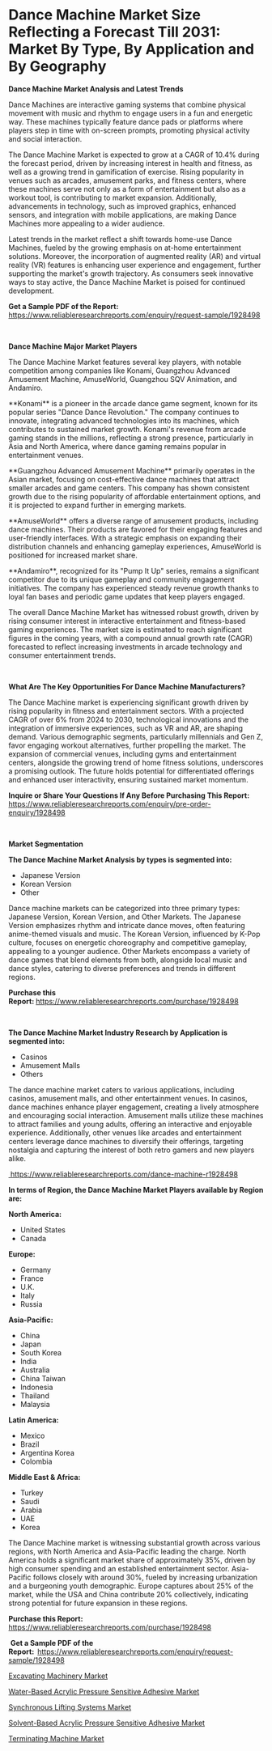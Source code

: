 <p><h1>Dance Machine Market Size Reflecting a Forecast Till 2031: Market By Type, By Application and By Geography</h1></p><p><strong>Dance Machine Market Analysis and Latest Trends</strong></p>
<p><p>Dance Machines are interactive gaming systems that combine physical movement with music and rhythm to engage users in a fun and energetic way. These machines typically feature dance pads or platforms where players step in time with on-screen prompts, promoting physical activity and social interaction.</p><p>The Dance Machine Market is expected to grow at a CAGR of 10.4% during the forecast period, driven by increasing interest in health and fitness, as well as a growing trend in gamification of exercise. Rising popularity in venues such as arcades, amusement parks, and fitness centers, where these machines serve not only as a form of entertainment but also as a workout tool, is contributing to market expansion. Additionally, advancements in technology, such as improved graphics, enhanced sensors, and integration with mobile applications, are making Dance Machines more appealing to a wider audience.</p><p>Latest trends in the market reflect a shift towards home-use Dance Machines, fueled by the growing emphasis on at-home entertainment solutions. Moreover, the incorporation of augmented reality (AR) and virtual reality (VR) features is enhancing user experience and engagement, further supporting the market's growth trajectory. As consumers seek innovative ways to stay active, the Dance Machine Market is poised for continued development.</p></p>
<p><strong>Get a Sample PDF of the Report:&nbsp;</strong> <a href="https://www.reliableresearchreports.com/enquiry/request-sample/1928498?utm_campaign=113&utm_medium=2&utm_source=Github&utm_content=ia&utm_term=25102024&utm_id=dance-machine">https://www.reliableresearchreports.com/enquiry/request-sample/1928498</a></p>
<p>&nbsp;</p>
<p><strong>Dance Machine Major Market Players</strong></p>
<p><p>The Dance Machine Market features several key players, with notable competition among companies like Konami, Guangzhou Advanced Amusement Machine, AmuseWorld, Guangzhou SQV Animation, and Andamiro. </p><p>**Konami** is a pioneer in the arcade dance game segment, known for its popular series "Dance Dance Revolution." The company continues to innovate, integrating advanced technologies into its machines, which contributes to sustained market growth. Konami's revenue from arcade gaming stands in the millions, reflecting a strong presence, particularly in Asia and North America, where dance gaming remains popular in entertainment venues.</p><p>**Guangzhou Advanced Amusement Machine** primarily operates in the Asian market, focusing on cost-effective dance machines that attract smaller arcades and game centers. This company has shown consistent growth due to the rising popularity of affordable entertainment options, and it is projected to expand further in emerging markets.</p><p>**AmuseWorld** offers a diverse range of amusement products, including dance machines. Their products are favored for their engaging features and user-friendly interfaces. With a strategic emphasis on expanding their distribution channels and enhancing gameplay experiences, AmuseWorld is positioned for increased market share.</p><p>**Andamiro**, recognized for its "Pump It Up" series, remains a significant competitor due to its unique gameplay and community engagement initiatives. The company has experienced steady revenue growth thanks to loyal fan bases and periodic game updates that keep players engaged.</p><p>The overall Dance Machine Market has witnessed robust growth, driven by rising consumer interest in interactive entertainment and fitness-based gaming experiences. The market size is estimated to reach significant figures in the coming years, with a compound annual growth rate (CAGR) forecasted to reflect increasing investments in arcade technology and consumer entertainment trends.</p></p>
<p>&nbsp;</p>
<p><strong>What Are The Key Opportunities For Dance Machine Manufacturers?</strong></p>
<p><p>The Dance Machine market is experiencing significant growth driven by rising popularity in fitness and entertainment sectors. With a projected CAGR of over 6% from 2024 to 2030, technological innovations and the integration of immersive experiences, such as VR and AR, are shaping demand. Various demographic segments, particularly millennials and Gen Z, favor engaging workout alternatives, further propelling the market. The expansion of commercial venues, including gyms and entertainment centers, alongside the growing trend of home fitness solutions, underscores a promising outlook. The future holds potential for differentiated offerings and enhanced user interactivity, ensuring sustained market momentum.</p></p>
<p><strong>Inquire or Share Your Questions If Any Before Purchasing This Report:</strong> <a href="https://www.reliableresearchreports.com/enquiry/pre-order-enquiry/1928498?utm_campaign=113&utm_medium=2&utm_source=Github&utm_content=ia&utm_term=25102024&utm_id=dance-machine">https://www.reliableresearchreports.com/enquiry/pre-order-enquiry/1928498</a></p>
<p>&nbsp;</p>
<p><strong>Market Segmentation</strong></p>
<p><strong>The Dance Machine Market Analysis by types is segmented into:</strong></p>
<p><ul><li>Japanese Version</li><li>Korean Version</li><li>Other</li></ul></p>
<p><p>Dance machine markets can be categorized into three primary types: Japanese Version, Korean Version, and Other Markets. The Japanese Version emphasizes rhythm and intricate dance moves, often featuring anime-themed visuals and music. The Korean Version, influenced by K-Pop culture, focuses on energetic choreography and competitive gameplay, appealing to a younger audience. Other Markets encompass a variety of dance games that blend elements from both, alongside local music and dance styles, catering to diverse preferences and trends in different regions.</p></p>
<p><strong>Purchase this Report:&nbsp;</strong><a href="https://www.reliableresearchreports.com/purchase/1928498?utm_campaign=113&utm_medium=2&utm_source=Github&utm_content=ia&utm_term=25102024&utm_id=dance-machine">https://www.reliableresearchreports.com/purchase/1928498</a></p>
<p>&nbsp;</p>
<p><strong>The Dance Machine Market Industry Research by Application is segmented into:</strong></p>
<p><ul><li>Casinos</li><li>Amusement Malls</li><li>Others</li></ul></p>
<p><p>The dance machine market caters to various applications, including casinos, amusement malls, and other entertainment venues. In casinos, dance machines enhance player engagement, creating a lively atmosphere and encouraging social interaction. Amusement malls utilize these machines to attract families and young adults, offering an interactive and enjoyable experience. Additionally, other venues like arcades and entertainment centers leverage dance machines to diversify their offerings, targeting nostalgia and capturing the interest of both retro gamers and new players alike.</p></p>
<p><a href="https://www.reliableresearchreports.com/dance-machine-r1928498?utm_campaign=113&utm_medium=2&utm_source=Github&utm_content=ia&utm_term=25102024&utm_id=dance-machine">&nbsp;https://www.reliableresearchreports.com/dance-machine-r1928498</a></p>
<p><strong>In terms of Region, the Dance Machine Market Players available by Region are:</strong></p>
<p>
    <p> <strong> North America: </strong>
        <ul>
            <li>United States</li>
            <li>Canada</li>
        </ul>
        </p> 
    <p> <strong> Europe: </strong>
        <ul>
            <li>Germany</li>
            <li>France</li>
            <li>U.K.</li>
            <li>Italy</li>
            <li>Russia</li>
        </ul>
        </p> 
    <p> <strong> Asia-Pacific: </strong>
        <ul>
            <li>China</li>
            <li>Japan</li>
            <li>South Korea</li>
            <li>India</li>
            <li>Australia</li>
            <li>China Taiwan</li>
            <li>Indonesia</li>
            <li>Thailand</li>
            <li>Malaysia</li>
        </ul>
        </p> 
    <p> <strong> Latin America: </strong>
        <ul>
            <li>Mexico</li>
            <li>Brazil</li>
            <li>Argentina Korea</li>
            <li>Colombia</li>
        </ul>
        </p> 
    <p> <strong> Middle East & Africa: </strong>
        <ul>
            <li>Turkey</li>
            <li>Saudi</li>
            <li>Arabia</li>
            <li>UAE</li>
            <li>Korea</li>
        </ul>
    </p>
    </p>
<p><p>The Dance Machine market is witnessing substantial growth across various regions, with North America and Asia-Pacific leading the charge. North America holds a significant market share of approximately 35%, driven by high consumer spending and an established entertainment sector. Asia-Pacific follows closely with around 30%, fueled by increasing urbanization and a burgeoning youth demographic. Europe captures about 25% of the market, while the USA and China contribute 20% collectively, indicating strong potential for future expansion in these regions.</p></p>
<p><strong>Purchase this Report: </strong><a href="https://www.reliableresearchreports.com/purchase/1928498?utm_campaign=113&utm_medium=2&utm_source=Github&utm_content=ia&utm_term=25102024&utm_id=dance-machine">https://www.reliableresearchreports.com/purchase/1928498</a></p>
<p>&nbsp;<strong>Get a Sample PDF of the Report:&nbsp;&nbsp;</strong><a href="https://www.reliableresearchreports.com/enquiry/request-sample/1928498?utm_campaign=113&utm_medium=2&utm_source=Github&utm_content=ia&utm_term=25102024&utm_id=dance-machine">https://www.reliableresearchreports.com/enquiry/request-sample/1928498</a></p>
<p><strong></strong></p>
<p><p><a href="https://github.com/NathanColeman327/Market-Research-Report-List-1/blob/main/excavating-machinery-market.md?utm_campaign=113&utm_medium=2&utm_source=Github&utm_content=ia&utm_term=25102024&utm_id=dance-machine">Excavating Machinery Market</a></p><p><a href="https://www.linkedin.com/pulse/water-based-acrylic-pressure-sensitive-adhesive-market-penetration-o5t4f?utm_campaign=113&utm_medium=2&utm_source=Github&utm_content=ia&utm_term=25102024&utm_id=dance-machine">Water-Based Acrylic Pressure Sensitive Adhesive Market</a></p><p><a href="https://issuu.com/reportprime-2/docs/synchronous-lifting-systems-market-_6ccebd46d7e485?utm_campaign=113&utm_medium=2&utm_source=Github&utm_content=ia&utm_term=25102024&utm_id=dance-machine">Synchronous Lifting Systems Market</a></p><p><a href="https://www.linkedin.com/pulse/solvent-based-acrylic-pressure-sensitive-adhesive-market-om7vf?utm_campaign=113&utm_medium=2&utm_source=Github&utm_content=ia&utm_term=25102024&utm_id=dance-machine">Solvent-Based Acrylic Pressure Sensitive Adhesive Market</a></p><p><a href="https://github.com/OrlandoHBarks/Market-Research-Report-List-1/blob/main/terminating-machine-market.md?utm_campaign=113&utm_medium=2&utm_source=Github&utm_content=ia&utm_term=25102024&utm_id=dance-machine">Terminating Machine Market</a></p></p>